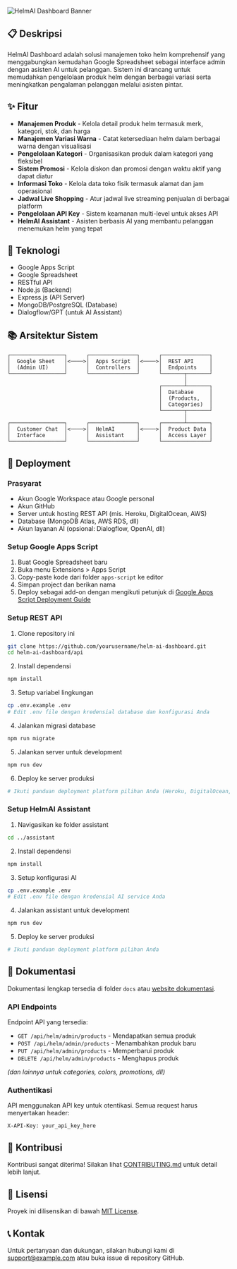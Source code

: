 ![HelmAI Dashboard Banner](https://helm.ai.classy.id/assets/img/hero-helmet-ai.webp)

## 📋 Deskripsi

HelmAI Dashboard adalah solusi manajemen toko helm komprehensif yang menggabungkan kemudahan Google Spreadsheet sebagai interface admin dengan asisten AI untuk pelanggan. Sistem ini dirancang untuk memudahkan pengelolaan produk helm dengan berbagai variasi serta meningkatkan pengalaman pelanggan melalui asisten pintar.

## ✨ Fitur

- **Manajemen Produk** - Kelola detail produk helm termasuk merk, kategori, stok, dan harga
- **Manajemen Variasi Warna** - Catat ketersediaan helm dalam berbagai warna dengan visualisasi
- **Pengelolaan Kategori** - Organisasikan produk dalam kategori yang fleksibel
- **Sistem Promosi** - Kelola diskon dan promosi dengan waktu aktif yang dapat diatur
- **Informasi Toko** - Kelola data toko fisik termasuk alamat dan jam operasional
- **Jadwal Live Shopping** - Atur jadwal live streaming penjualan di berbagai platform
- **Pengelolaan API Key** - Sistem keamanan multi-level untuk akses API
- **HelmAI Assistant** - Asisten berbasis AI yang membantu pelanggan menemukan helm yang tepat

## 🔧 Teknologi

- Google Apps Script
- Google Spreadsheet
- RESTful API
- Node.js (Backend)
- Express.js (API Server)
- MongoDB/PostgreSQL (Database)
- Dialogflow/GPT (untuk AI Assistant)

## 📚 Arsitektur Sistem

```
┌─────────────────┐      ┌───────────────┐      ┌───────────────┐
│  Google Sheet   │<────>│  Apps Script  │<────>│  REST API     │
│  (Admin UI)     │      │  Controllers  │      │  Endpoints    │
└─────────────────┘      └───────────────┘      └───────┬───────┘
                                                        │
                                                ┌───────┴───────┐
                                                │  Database     │
                                                │  (Products,   │
                                                │  Categories)  │
                                                └───────┬───────┘
                                                        │
┌─────────────────┐      ┌───────────────┐      ┌───────┴───────┐
│  Customer Chat  │<────>│  HelmAI       │<────>│  Product Data │
│  Interface      │      │  Assistant    │      │  Access Layer │
└─────────────────┘      └───────────────┘      └───────────────┘
```

## 🚀 Deployment

### Prasyarat

- Akun Google Workspace atau Google personal
- Akun GitHub
- Server untuk hosting REST API (mis. Heroku, DigitalOcean, AWS)
- Database (MongoDB Atlas, AWS RDS, dll)
- Akun layanan AI (opsional: Dialogflow, OpenAI, dll)

### Setup Google Apps Script

1. Buat Google Spreadsheet baru
2. Buka menu Extensions > Apps Script
3. Copy-paste kode dari folder `apps-script` ke editor
4. Simpan project dan berikan nama
5. Deploy sebagai add-on dengan mengikuti petunjuk di [Google Apps Script Deployment Guide](https://developers.google.com/apps-script/concepts/deployments)

### Setup REST API

1. Clone repository ini
```bash
git clone https://github.com/yourusername/helm-ai-dashboard.git
cd helm-ai-dashboard/api
```

2. Install dependensi
```bash
npm install
```

3. Setup variabel lingkungan
```bash
cp .env.example .env
# Edit .env file dengan kredensial database dan konfigurasi Anda
```

4. Jalankan migrasi database
```bash
npm run migrate
```

5. Jalankan server untuk development
```bash
npm run dev
```

6. Deploy ke server produksi
```bash
# Ikuti panduan deployment platform pilihan Anda (Heroku, DigitalOcean, AWS, dll)
```

### Setup HelmAI Assistant

1. Navigasikan ke folder assistant
```bash
cd ../assistant
```

2. Install dependensi
```bash
npm install
```

3. Setup konfigurasi AI
```bash
cp .env.example .env
# Edit .env file dengan kredensial AI service Anda
```

4. Jalankan assistant untuk development
```bash
npm run dev
```

5. Deploy ke server produksi
```bash
# Ikuti panduan deployment platform pilihan Anda
```

## 📖 Dokumentasi

Dokumentasi lengkap tersedia di folder `docs` atau [website dokumentasi](https://example.com/docs).

### API Endpoints

Endpoint API yang tersedia:

- `GET /api/helm/admin/products` - Mendapatkan semua produk
- `POST /api/helm/admin/products` - Menambahkan produk baru
- `PUT /api/helm/admin/products` - Memperbarui produk
- `DELETE /api/helm/admin/products` - Menghapus produk

*(dan lainnya untuk categories, colors, promotions, dll)*

### Authentikasi

API menggunakan API key untuk otentikasi. Semua request harus menyertakan header:

```
X-API-Key: your_api_key_here
```

## 👥 Kontribusi

Kontribusi sangat diterima! Silakan lihat [CONTRIBUTING.md](CONTRIBUTING.md) untuk detail lebih lanjut.

## 📄 Lisensi

Proyek ini dilisensikan di bawah [MIT License](LICENSE).

## 📞 Kontak

Untuk pertanyaan dan dukungan, silakan hubungi kami di [support@example.com](mailto:support@example.com) atau buka issue di repository GitHub.
